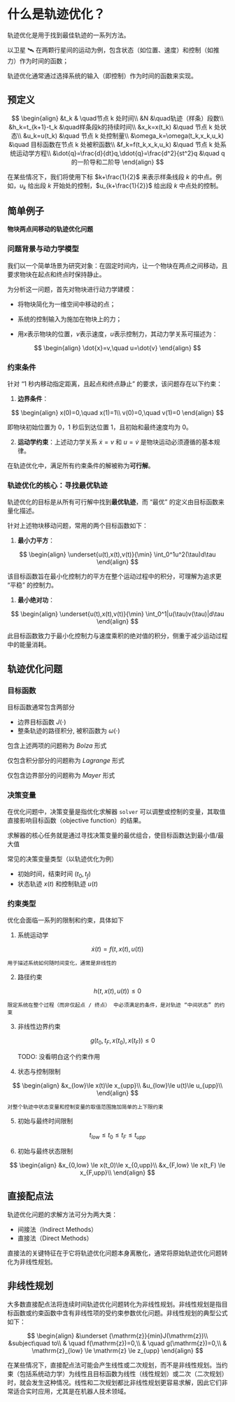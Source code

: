 # 什么是轨迹优化？

轨迹优化是用于找到最佳轨迹的一系列方法。

以卫星 🛰️ 在两颗行星间的运动为例，包含状态（如位置、速度）和控制（如推力）作为时间的函数；

轨迹优化通常通过选择系统的输入（即控制）作为时间的函数来实现。

## 预定义

$$
\begin{align}
&t_k & \quad节点 k 处时间\\
&N &\quad轨迹（样条）段数\\
&h_k=t_{k+1}-t_k &\quad样条段k的持续时间\\
&x_k=x(t_k) &\quad 节点 k 处状态\\
&u_k=u(t_k) &\quad 节点 k 处控制量\\
&\omega_k=\omega(t_k,x_k,u_k) &\quad 目标函数在节点 k 处被积函数\\
&f_k=f(t_k,x_k,u_k) &\quad 节点 k 处系统运动学方程\\
&\dot{q}=\frac{d}{dt}q,\ddot{q}=\frac{d^2}{st^2}q &\quad q的一阶导和二阶导
\end{align}
$$

在某些情况下，我们将使用下标 $k+\frac{1}{2}$ 来表示样条线段 $k$ 的中点。例如，$u_k$ 给出段 $k$ 开始处的控制，$u_{k+\frac{1}{2}}$ 给出段 $k$ 中点处的控制。

## 简单例子

**物块两点间移动的轨迹优化问题**

### 问题背景与动力学模型

我们以一个简单场景为研究对象：在固定时间内，让一个物块在两点之间移动，且要求物块在起点和终点时保持静止。

为分析这一问题，首先对物块进行动力学建模：

- 将物块简化为一维空间中移动的点；

- 系统的控制输入为施加在物块上的力；

- 用$x$表示物块的位置，$v$表示速度，$u$表示控制力，其动力学关系可描述为：

$$
\begin{align}
\dot{x}=v,\quad u=\dot{v}
\end{align}
$$

### 约束条件

针对 “1 秒内移动指定距离，且起点和终点静止” 的要求，该问题存在以下约束：

1.  **边界条件**：

$$
\begin{align}
x(0)=0,\quad x(1)=1\\
v(0)=0,\quad v(1)=0
\end{align}
$$

即物块初始位置为 0，1 秒后到达位置 1，且初始和最终速度均为 0。

2.  **运动学约束**：上述动力学关系 $\dot{x}=v$ 和 $u=\dot{v}$ 是物块运动必须遵循的基本规律。

在轨迹优化中，满足所有约束条件的解被称为**可行解**。

### 轨迹优化的核心：寻找最优轨迹

轨迹优化的目标是从所有可行解中找到**最优轨迹**，而 “最优” 的定义由目标函数来量化描述。

针对上述物块移动问题，常用的两个目标函数如下：

1.  **最小力平方**：

$$
\begin{align}
\underset{u(t),x(t),v(t)}{\min} \int_0^1u^2(\tau)d\tau
\end{align}
$$

该目标函数旨在最小化控制力的平方在整个运动过程中的积分，可理解为追求更 “平稳” 的控制力。

1.  **最小绝对功**：

$$
\begin{align}
\underset{u(t),x(t),v(t)}{\min} \int_0^1|u(\tau)v(\tau)|d\tau
\end{align}
$$

此目标函数致力于最小化控制力与速度乘积的绝对值的积分，侧重于减少运动过程中的能量消耗。

## 轨迹优化问题

### 目标函数

目标函数通常包含两部分

- 边界目标函数 $J(\cdot)$
- 整条轨迹的路径积分, 被积函数为 $\omega(\cdot)$

包含上述两项的问题称为 $Bolza$ 形式

仅包含积分部分的问题称为 $Lagrange$ 形式

仅包含边界部分的问题称为 $Mayer$ 形式

### 决策变量

在优化问题中，决策变量是指优化求解器 `solver` 可以调整或控制的变量，其取值直接影响目标函数（objective function）的结果。

求解器的核心任务就是通过寻找决策变量的最优组合，使目标函数达到最小值/最大值

常见的决策变量类型（以轨迹优化为例）

- 初始时间，结束时间 $(t_0,t_f)$
- 状态轨迹 $x(t)$ 和控制轨迹 $u(t)$

### 约束类型

优化会面临一系列的限制和约束，具体如下

1. 系统运动学

$$
\dot{x}(t)=f(t,x(t),u(t))
$$

    用于描述系统如何随时间变化，通常是非线性的

2. 路径约束

$$
h(t,x(t),u(t))\le 0
$$

    限定系统在整个过程（而非仅起点 / 终点） 中必须满足的条件，是对轨迹 “中间状态” 的约束

3. 非线性边界约束

   $$
   g(t_0,t_F, x(t_0),x(t_F))\le 0
   $$

   TODO: 没看明白这个约束作用

4. 状态与控制限制

$$
\begin{align}
&x_{low}\le x(t)\le x_{upp}\\
&u_{low}\le u(t)\le u_{upp}\\
\end{align}
$$

    对整个轨迹中状态变量和控制变量的取值范围施加简单的上下限约束

5. 初始与最终时间限制

$$
t_{low} \le t_0 \le t_F \le t_{upp}
$$

6. 初始与最终状态限制

$$
\begin{align}
&x_{0,low} \le x(t_0)\le x_{0,upp}\\
&x_{F,low} \le x(t_F) \le x_{F,upp}\\
\end{align}
$$

## 直接配点法

轨迹优化问题的求解方法可分为两大类：

- 间接法（Indirect Methods）
- 直接法（Direct Methods）

直接法的关键特征在于它将轨迹优化问题本身离散化，通常将原始轨迹优化问题转化为非线性规划。

## 非线性规划

大多数直接配点法将连续时间轨迹优化问题转化为非线性规划。非线性规划是指目标函数或约束函数中含有非线性项的受约束参数优化问题。非线性规划的典型公式如下：

$$
\begin{align}
&\underset {\mathrm{z}}{min}J(\mathrm{z})\\
&subject\quad to\\
& \quad f(\mathrm{z})=0,\\
& \quad g(\mathrm{z})=0,\\
& \mathrm{z}_{low} \le \mathrm{z} \le z_{upp}
\end{align}
$$

在某些情况下，直接配点法可能会产生线性或二次规划，而不是非线性规划。当约束（包括系统动力学）为线性且目标函数为线性（线性规划）或二次（二次规划）时，就会发生这种情况。线性和二次规划都比非线性规划更容易求解，因此它们非常适合实时应用，尤其是在机器人技术领域。
